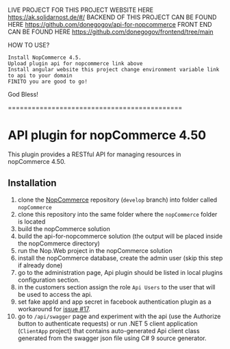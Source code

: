 LIVE PROJECT FOR THIS PROJECT WEBSITE HERE https://ak.solidarnost.de/#/ BACKEND OF THIS PROJECT CAN BE FOUND HERE https://github.com/donegogov/api-for-nopcommerce
FRONT END CAN BE FOUND HERE https://github.com/donegogov/frontend/tree/main

HOW TO USE?

    Install NopCommerce 4.5.
    Upload plugin api for nopcommerce link above
    Install angular website this project change environment variable link to api to your domain
    FINITO you are good to go!

God Bless!

============================================

# API plugin for nopCommerce 4.50

This plugin provides a RESTful API for managing resources in nopCommerce 4.50.

## Installation

1. clone the [NopCommerce](https://github.com/nopSolutions/nopCommerce) repository (`develop` branch) into folder called `nopCommerce`
1. clone this repository into the same folder where the `nopCommerce` folder is located
1. build the nopCommerce solution
1. build the api-for-nopcommerce solution (the output will be placed inside the nopCommerce directory)
1. run the Nop.Web project in the nopCommerce solution
1. install the nopCommerce database, create the admin user (skip this step if already done)
1. go to the administration page, Api plugin should be listed in local plugins configuration section.
1. in the customers section assign the  role `Api Users` to the user that will be used to access the api.
1. set fake appId and app secret in facebook authentication plugin as a workaround for [issue #17](https://github.com/stepanbenes/api-for-nopcommerce/issues/17#issuecomment-840502748).
1. go to `/api/swagger` page and experiment with the api (use the Authorize button to authenticate requests) or run .NET 5 client application (`ClientApp` project) that contains auto-generated Api client class generated from the swagger json file using C# 9 source generator.
